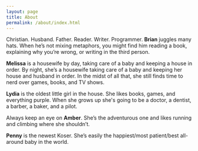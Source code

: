 ```yaml
---
layout: page
title: About
permalink: /about/index.html
---
```

Christian. Husband. Father. Reader. Writer. Programmer. **Brian** jug­gles many hats. When he’s not mix­ing metaphors, you might find him reading a book, ex­plain­ing why you’re wrong, or writ­ing in the third per­son.

**Melissa** is a house­wife by day, tak­ing care of a baby and keep­ing a house in or­der. By night, she’s a house­wife tak­ing care of a baby and keep­ing her house and hus­band in or­der. In the midst of all that, she still finds time to nerd over games, books, and TV shows.

**Lydia** is the oldest little girl in the house. She likes books, games, and everything purple. When she grows up she's going to be a doctor, a dentist, a barber, a baker, and a pilot.

Always keep an eye on **Amber**. She’s the adventurous one and likes running and climbing where she shouldn’t.

**Penny** is the newest Koser. She’s easily the happiest/most patient/best all-around baby in the world.